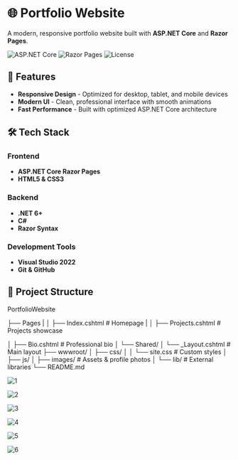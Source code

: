# 🌐 Portfolio Website

A modern, responsive portfolio website built with **ASP.NET Core** and **Razor Pages**.

![ASP.NET Core](https://img.shields.io/badge/ASP.NET_Core-6.0%2B-512BD4?logo=dotnet)
![Razor Pages](https://img.shields.io/badge/Razor_Pages-C%23%20%7C%20HTML%20%7C%20CSS-512BD4)
![License](https://img.shields.io/badge/License-MIT-green)

## 🚀 Features

- **Responsive Design** - Optimized for desktop, tablet, and mobile devices
- **Modern UI** - Clean, professional interface with smooth animations
- **Fast Performance** - Built with optimized ASP.NET Core architecture

## 🛠️ Tech Stack

### Frontend
- **ASP.NET Core Razor Pages**
- **HTML5 & CSS3**

### Backend
- **.NET 6+**
- **C#** 
- **Razor Syntax**

### Development Tools
- **Visual Studio 2022**
- **Git & GitHub**

## 📁 Project Structure

PortfolioWebsite

├── Pages
|
│ ├── Index.cshtml # Homepage
|
│ ├── Projects.cshtml # Projects showcase

│ ├── Bio.cshtml # Professional bio
│ └── Shared/
│ └── _Layout.cshtml # Main layout
├── wwwroot/
│ ├── css/
│ │ └── site.css # Custom styles
│ ├── js/
│ ├── images/ # Assets & profile photos
│ └── lib/ # External libraries
└── README.md

![1](https://github.com/user-attachments/assets/35185511-b518-4ef6-9245-9d822039d646)

![2](https://github.com/user-attachments/assets/0a3bf51c-288d-4506-9379-df5e84a89ddd)

![3](https://github.com/user-attachments/assets/42d04963-f54d-43b5-b458-214608caa2ae)

![4](https://github.com/user-attachments/assets/e17d3e0b-4d3a-43dc-8869-6be504fafa57)

![5](https://github.com/user-attachments/assets/1740cb7f-3a66-4a92-a51a-afb95fb3bddf)

![6](https://github.com/user-attachments/assets/ed9be3cf-0bda-4e89-8bc4-934a321edbf1)
